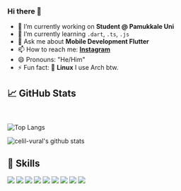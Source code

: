 
### Hi there 👋

- 🔭 I’m currently working on **Student @ Pamukkale Uni**
- 🌱 I’m currently learning `.dart`, `.ts`, `.js`
- 💬 Ask me about **Mobile Development Flutter**
- 📫 How to reach me: **[Instagram](https://instagram.com/celilvural__)**
- 😄 Pronouns: "He/Him"
- ⚡ Fun fact: :penguin: **Linux** I use Arch btw.

## &#x1f4c8; GitHub Stats
<br/>

![Top Langs](https://github-readme-stats.vercel.app/api/top-langs/?username=celil-vural&layout=compact&hide=css,html)

![celil-vural's github stats](https://github-readme-stats.vercel.app/api?username=celil-vural&count_private=true&show_icons=true&theme=onedark)

## 💼 Skills

![](https://img.shields.io/badge/code-javascript-green?style=flat&logo=JavaScript&logoColor=white&color=4AB197)
![](https://img.shields.io/badge/code-java-green?style=flat&logo=Java&logoColor=white&color=4AB197)
![](https://img.shields.io/badge/framework-nodeJS-green?style=flat&logo=Node&logoColor=white&color=4AB197)
![](https://img.shields.io/badge/framework-reactJS-61DAFB?style=flat&logo=react&logoColor=white&style=flat)
![](https://img.shields.io/badge/framework-react%20native-green)
![](https://img.shields.io/badge/framework-spring-green)
![](https://img.shields.io/badge/tools-firebase-green)
![](https://img.shields.io/badge/tools-mongoDB-green)
![](https://img.shields.io/badge/tools-postman-green)
